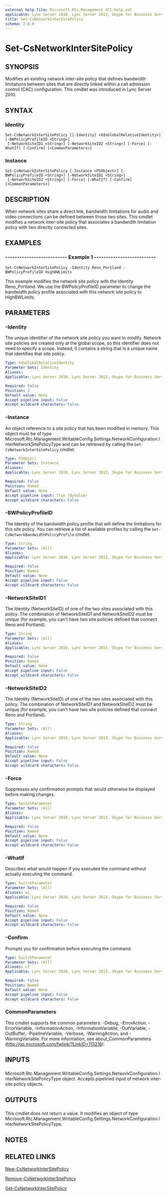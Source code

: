 ```yaml
---
external help file: Microsoft.Rtc.Management.dll-help.xml
applicable: Lync Server 2010, Lync Server 2013, Skype for Business Server 2015, Skype for Business Server 2019
title: Set-CsNetworkInterSitePolicy
schema: 2.0.0
---
```


# Set-CsNetworkInterSitePolicy

## SYNOPSIS

Modifies an existing network inter-site policy that defines bandwidth limitations between sites that are directly linked within a call admission control (CAC) configuration.
This cmdlet was introduced in Lync Server 2010.


## SYNTAX

### Identity
```
Set-CsNetworkInterSitePolicy [[-Identity] <XdsGlobalRelativeIdentity>] [-BWPolicyProfileID <String>]
 [-NetworkSiteID1 <String>] [-NetworkSiteID2 <String>] [-Force] [-WhatIf] [-Confirm] [<CommonParameters>]
```

### Instance
```
Set-CsNetworkInterSitePolicy [-Instance <PSObject>] [-BWPolicyProfileID <String>] [-NetworkSiteID1 <String>]
 [-NetworkSiteID2 <String>] [-Force] [-WhatIf] [-Confirm] [<CommonParameters>]
```

## DESCRIPTION
When network sites share a direct link, bandwidth limitations for audio and video connections can be defined between those two sites.
This cmdlet modifies a network inter-site policy that associates a bandwidth limitation policy with two directly connected sites.


## EXAMPLES

### -------------------------- Example 1 --------------------------
```
Set-CsNetworkInterSitePolicy -Identity Reno_Portland -BWPolicyProfileID HighBWLimits
```

This example modifies the network site policy with the Identity Reno_Portland.
We use the BWPolicyProfileID parameter to change the bandwidth policy profile associated with this network site policy to HighBWLimits.


## PARAMETERS

### -Identity
The unique identifier of the network site policy you want to modify.
Network site policies are created only at the global scope, so this identifier does not need to specify a scope.
Instead, it contains a string that is a unique name that identifies that site policy.

```yaml
Type: XdsGlobalRelativeIdentity
Parameter Sets: Identity
Aliases: 
Applicable: Lync Server 2010, Lync Server 2013, Skype for Business Server 2015, Skype for Business Server 2019

Required: False
Position: 2
Default value: None
Accept pipeline input: False
Accept wildcard characters: False
```

### -Instance
An object reference to a site policy that has been modified in memory.
This object must be of type Microsoft.Rtc.Management.WritableConfig.Settings.NetworkConfiguration.InterNetworkSitePolicyType and can be retrieved by calling the `Get-CsNetworkInterSitePolicy` cmdlet.


```yaml
Type: PSObject
Parameter Sets: Instance
Aliases: 
Applicable: Lync Server 2010, Lync Server 2013, Skype for Business Server 2015, Skype for Business Server 2019

Required: False
Position: Named
Default value: None
Accept pipeline input: True (ByValue)
Accept wildcard characters: False
```

### -BWPolicyProfileID
The Identity of the bandwidth policy profile that will define the limitations for this site policy.
You can retrieve a list of available profiles by calling the `Get-CsNetworkBandwidthPolicyProfile` cmdlet.

```yaml
Type: String
Parameter Sets: (All)
Aliases: 
Applicable: Lync Server 2010, Lync Server 2013, Skype for Business Server 2015, Skype for Business Server 2019

Required: False
Position: Named
Default value: None
Accept pipeline input: False
Accept wildcard characters: False
```

### -NetworkSiteID1
The Identity (NetworkSiteID) of one of the two sites associated with this policy.
The combination of NetworkSiteID1 and NetworkSiteID2 must be unique (for example, you can't have two site policies defined that connect Reno and Portland).

```yaml
Type: String
Parameter Sets: (All)
Aliases: 
Applicable: Lync Server 2010, Lync Server 2013, Skype for Business Server 2015, Skype for Business Server 2019

Required: False
Position: Named
Default value: None
Accept pipeline input: False
Accept wildcard characters: False
```

### -NetworkSiteID2
The Identity (NetworkSiteID) of one of the two sites associated with this policy.
The combination of NetworkSiteID1 and NetworkSiteID2 must be unique (for example, you can't have two site policies defined that connect Reno and Portland).

```yaml
Type: String
Parameter Sets: (All)
Aliases: 
Applicable: Lync Server 2010, Lync Server 2013, Skype for Business Server 2015, Skype for Business Server 2019

Required: False
Position: Named
Default value: None
Accept pipeline input: False
Accept wildcard characters: False
```

### -Force
Suppresses any confirmation prompts that would otherwise be displayed before making changes.

```yaml
Type: SwitchParameter
Parameter Sets: (All)
Aliases: 
Applicable: Lync Server 2010, Lync Server 2013, Skype for Business Server 2015, Skype for Business Server 2019

Required: False
Position: Named
Default value: None
Accept pipeline input: False
Accept wildcard characters: False
```

### -WhatIf
Describes what would happen if you executed the command without actually executing the command.

```yaml
Type: SwitchParameter
Parameter Sets: (All)
Aliases: wi
Applicable: Lync Server 2010, Lync Server 2013, Skype for Business Server 2015, Skype for Business Server 2019

Required: False
Position: Named
Default value: None
Accept pipeline input: False
Accept wildcard characters: False
```

### -Confirm
Prompts you for confirmation before executing the command.

```yaml
Type: SwitchParameter
Parameter Sets: (All)
Aliases: cf
Applicable: Lync Server 2010, Lync Server 2013, Skype for Business Server 2015, Skype for Business Server 2019

Required: False
Position: Named
Default value: None
Accept pipeline input: False
Accept wildcard characters: False
```

### CommonParameters
This cmdlet supports the common parameters: -Debug, -ErrorAction, -ErrorVariable, -InformationAction, -InformationVariable, -OutVariable, -OutBuffer, -PipelineVariable, -Verbose, -WarningAction, and -WarningVariable. For more information, see about_CommonParameters (http://go.microsoft.com/fwlink/?LinkID=113216).

## INPUTS

###  
Microsoft.Rtc.Management.WritableConfig.Settings.NetworkConfiguration.InterNetworkSitePolicyType object.
Accepts pipelined input of network inter-site policy objects.

## OUTPUTS

###  
This cmdlet does not return a value.
It modifies an object of type Microsoft.Rtc.Management.WritableConfig.Settings.NetworkConfiguration.InterNetworkSitePolicyType.

## NOTES

## RELATED LINKS

[New-CsNetworkInterSitePolicy](New-CsNetworkInterSitePolicy.md)

[Remove-CsNetworkInterSitePolicy](Remove-CsNetworkInterSitePolicy.md)

[Get-CsNetworkInterSitePolicy](Get-CsNetworkInterSitePolicy.md)

